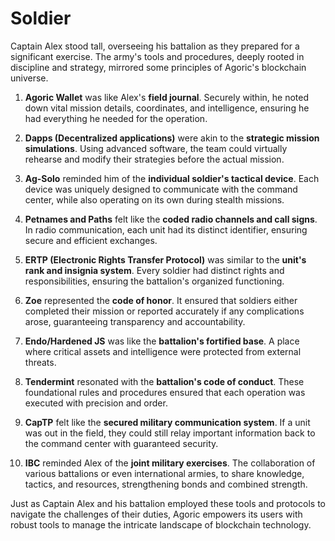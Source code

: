 # Soldier

Captain Alex stood tall, overseeing his battalion as they prepared for a significant exercise. The army's tools and procedures, deeply rooted in discipline and strategy, mirrored some principles of Agoric's blockchain universe.

1. **Agoric Wallet** was like Alex's **field journal**. Securely within, he noted down vital mission details, coordinates, and intelligence, ensuring he had everything he needed for the operation.

2. **Dapps (Decentralized applications)** were akin to the **strategic mission simulations**. Using advanced software, the team could virtually rehearse and modify their strategies before the actual mission.

3. **Ag-Solo** reminded him of the **individual soldier's tactical device**. Each device was uniquely designed to communicate with the command center, while also operating on its own during stealth missions.

4. **Petnames and Paths** felt like the **coded radio channels and call signs**. In radio communication, each unit had its distinct identifier, ensuring secure and efficient exchanges.

5. **ERTP (Electronic Rights Transfer Protocol)** was similar to the **unit's rank and insignia system**. Every soldier had distinct rights and responsibilities, ensuring the battalion's organized functioning.

6. **Zoe** represented the **code of honor**. It ensured that soldiers either completed their mission or reported accurately if any complications arose, guaranteeing transparency and accountability.

7. **Endo/Hardened JS** was like the **battalion's fortified base**. A place where critical assets and intelligence were protected from external threats.

8. **Tendermint** resonated with the **battalion's code of conduct**. These foundational rules and procedures ensured that each operation was executed with precision and order.

9. **CapTP** felt like the **secured military communication system**. If a unit was out in the field, they could still relay important information back to the command center with guaranteed security.

10. **IBC** reminded Alex of the **joint military exercises**. The collaboration of various battalions or even international armies, to share knowledge, tactics, and resources, strengthening bonds and combined strength.

Just as Captain Alex and his battalion employed these tools and protocols to navigate the challenges of their duties, Agoric empowers its users with robust tools to manage the intricate landscape of blockchain technology.
